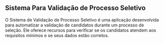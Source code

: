 ## Sistema Para Validação de Processo Seletivo

O Sistema de Validação de Processo Seletivo é uma aplicação desenvolvida para automatizar a validação de candidatos durante um processo de seleção. Ele oferece recursos para verificar se os candidatos atendem aos requisitos mínimos e se seus dados estão corretos.
